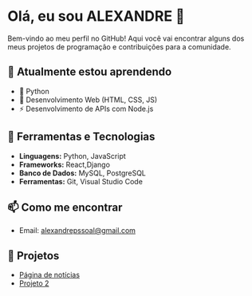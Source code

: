 # Olá, eu sou ALEXANDRE 👋

Bem-vindo ao meu perfil no GitHub! Aqui você vai encontrar alguns dos meus projetos de programação e contribuições para a comunidade.

## 🌱 Atualmente estou aprendendo

- 🐍 Python
- 🚀 Desenvolvimento Web (HTML, CSS, JS)
- ⚡ Desenvolvimento de APIs com Node.js

## 🔧 Ferramentas e Tecnologias

- **Linguagens:** Python, JavaScript
- **Frameworks:** React,Django
- **Banco de Dados:** MySQL, PostgreSQL
- **Ferramentas:** Git, Visual Studio Code

## 📫 Como me encontrar

- Email: alexandrepssoal@gmail.com



## 📝  Projetos

- [Página de notícias](https://github.com/ALEXANDREFPIEDADE/pagina-not-cia)
- [Projeto 2](https://github.com/seunome/projeto2)

